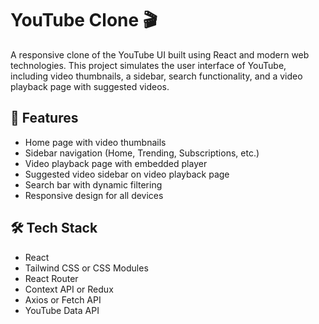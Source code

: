 # YouTube Clone 🎬

A responsive clone of the YouTube UI built using React and modern web technologies. This project simulates the user interface of YouTube, including video thumbnails, a sidebar, search functionality, and a video playback page with suggested videos.

## 🚀 Features

- Home page with video thumbnails
- Sidebar navigation (Home, Trending, Subscriptions, etc.)
- Video playback page with embedded player
- Suggested video sidebar on video playback page
- Search bar with dynamic filtering
- Responsive design for all devices

## 🛠️ Tech Stack

- React
- Tailwind CSS or CSS Modules
- React Router
- Context API or Redux 
- Axios or Fetch API 
- YouTube Data API 

